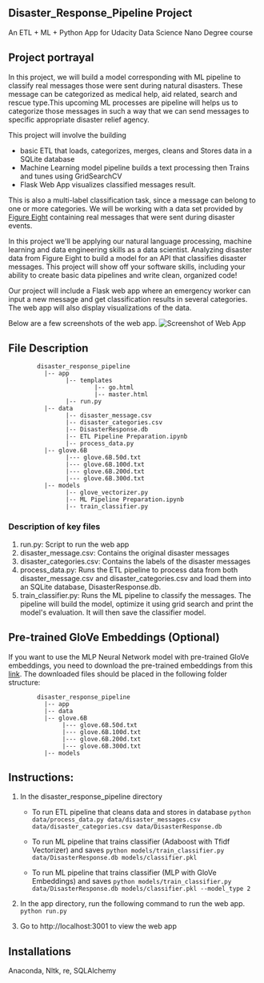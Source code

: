 ## Disaster_Response_Pipeline Project
An ETL + ML + Python App for Udacity Data Science Nano Degree course

## Project portrayal
In this project, we will build a model corresponding with ML pipeline to classify real messages those were sent during natural disasters. These message can be categorized as medical help, aid related, search and rescue type.This upcoming ML processes are pipeline will helps us to categorize those messages in such a way that we can send messages to specific appropriate disaster relief agency.

This project will involve the building
- basic ETL that loads, categorizes, merges, cleans and Stores data in a SQLite database
- Machine Learning model pipeline builds a text processing then Trains and tunes using GridSearchCV
- Flask Web App visualizes classified messages result.

This is also a multi-label classification task, since a message can belong to one or more categories. We will be working with a data set provided by [Figure Eight](https://www.figure-eight.com/) containing real messages that were sent during disaster events.

In this project we'll be applying our  natural language processing,  machine learning and data engineering skills as a data scientist. Analyzing disaster data from Figure Eight to build a model for an API that classifies disaster messages. This project will show off your software skills, including your ability to create basic data pipelines and write clean, organized code!

Our project will include a Flask web app where an emergency worker can input a new message and get classification results in several categories. The web app will also display visualizations of the data. 

Below are a few screenshots of the web app.
![Screenshot of Web App](webapp_screenshot.JPG)

## File Description
~~~~~~~
        disaster_response_pipeline
          |-- app
                |-- templates
                        |-- go.html
                        |-- master.html
                |-- run.py
          |-- data
                |-- disaster_message.csv
                |-- disaster_categories.csv
                |-- DisasterResponse.db
                |-- ETL Pipeline Preparation.ipynb
                |-- process_data.py
          |-- glove.6B
                |--- glove.6B.50d.txt
                |--- glove.6B.100d.txt
                |--- glove.6B.200d.txt
                |--- glove.6B.300d.txt
          |-- models
                |-- glove_vectorizer.py
                |-- ML Pipeline Preparation.ipynb
                |-- train_classifier.py
~~~~~~~
### Description of key files
1. run.py: Script to run the web app
2. disaster_message.csv: Contains the original disaster messages
3. disaster_categories.csv: Contains the labels of the disaster messages
4. process_data.py: Runs the ETL pipeline to process data from both disaster_message.csv and disaster_categories.csv and load them into an SQLite database, DisasterResponse.db.
5. train_classifier.py: Runs the ML pipeline to classify the messages. The pipeline will build the model, optimize it using grid search and print the model's evaluation. It will then save the classifier model.

## Pre-trained GloVe Embeddings (Optional)
If you want to use the MLP Neural Network model with pre-trained GloVe embeddings, you need to download the pre-trained embeddings from this [link](http://nlp.stanford.edu/data/glove.6B.zip). The downloaded files should be placed in the following folder structure:

~~~~~~~
        disaster_response_pipeline
          |-- app
          |-- data
          |-- glove.6B
               |--- glove.6B.50d.txt
               |--- glove.6B.100d.txt
               |--- glove.6B.200d.txt
               |--- glove.6B.300d.txt
          |-- models
~~~~~~~

## Instructions:
1. In the disaster_response_pipeline directory

    - To run ETL pipeline that cleans data and stores in database
        `python data/process_data.py data/disaster_messages.csv data/disaster_categories.csv data/DisasterResponse.db`
        
    - To run ML pipeline that trains classifier (Adaboost with Tfidf Vectorizer) and saves
        `python models/train_classifier.py data/DisasterResponse.db models/classifier.pkl`
        
    - To run ML pipeline that trains classifier (MLP with GloVe Embeddings) and saves
        `python models/train_classifier.py data/DisasterResponse.db models/classifier.pkl --model_type 2`

2. In the app directory, run the following command to run the web app.
    `python run.py`

3. Go to http://localhost:3001 to view the web app

## Installations
Anaconda, Nltk, re, SQLAlchemy
